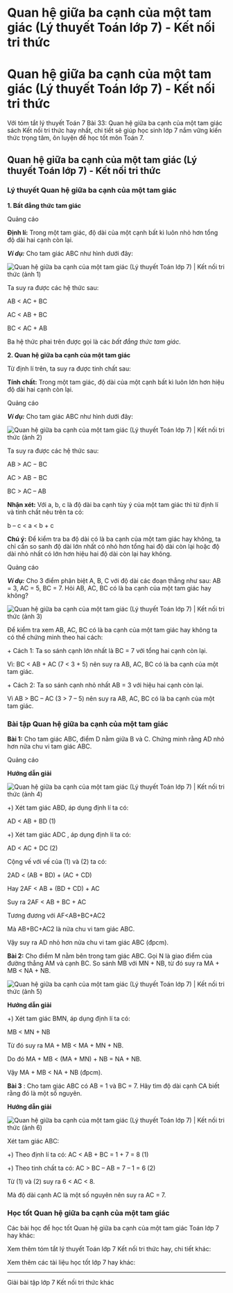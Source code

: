 # Quan hệ giữa ba cạnh của một tam giác (Lý thuyết Toán lớp 7) - Kết nối tri thức

# Quan hệ giữa ba cạnh của một tam giác (Lý thuyết Toán lớp 7) - Kết nối tri thức

Với tóm tắt lý thuyết Toán 7 Bài 33: Quan hệ giữa ba cạnh của một tam giác sách Kết nối tri thức hay nhất, chi tiết sẽ giúp học sinh lớp 7 nắm vững kiến thức trọng tâm, ôn luyện để học tốt môn Toán 7.

## Quan hệ giữa ba cạnh của một tam giác (Lý thuyết Toán lớp 7) - Kết nối tri thức

### **Lý thuyết Quan hệ giữa ba cạnh của một tam giác**

**1\. Bất đẳng thức tam giác**

Quảng cáo

**Định lí:** Trong một tam giác, độ dài của một cạnh bất kì luôn nhỏ hơn tổng độ dài hai cạnh còn lại.

**_Ví dụ:_** Cho tam giác ABC như hình dưới đây:

![Quan hệ giữa ba cạnh của một tam giác \(Lý thuyết Toán lớp 7\) | Kết nối tri thức \(ảnh 1\)](https://vietjack.com/toan-7-kn/images/ly-thuyet-bai-33-quan-he-giua-ba-canh-cua-mot-tam-giac.PNG)

Ta suy ra được các hệ thức sau:

AB < AC + BC

AC < AB + BC

BC < AC + AB

Ba hệ thức phai trên được gọi là các _bất đẳng thức tam giác._

**2\. Quan hệ giữa ba cạnh của một tam giác**

Từ định lí trên, ta suy ra được tinh chất sau:

**Tính chất:** Trong một tam giác, độ dài của một cạnh bất kì luôn lớn hơn hiệu độ dài hai cạnh còn lại.

Quảng cáo

**_Ví dụ:_** Cho tam giác ABC như hình dưới đây:

![Quan hệ giữa ba cạnh của một tam giác \(Lý thuyết Toán lớp 7\) | Kết nối tri thức \(ảnh 2\)](https://vietjack.com/toan-7-kn/images/ly-thuyet-bai-33-quan-he-giua-ba-canh-cua-mot-tam-giac.PNG)

Ta suy ra được các hệ thức sau:

AB > AC − BC

AC > AB − BC

BC > AC – AB

**Nhận xét:** Với a, b, c là độ dài ba cạnh tùy ý của một tam giác thì từ định lí và tinh chất nêu trên ta có: 

b – c < a < b + c

**Chú ý:** Để kiểm tra ba độ dài có là ba cạnh của một tam giác hay không, ta chỉ cần so sanh độ dài lớn nhất có nhỏ hơn tổng hai độ dài còn lại hoặc độ dài nhỏ nhất có lớn hơn hiệu hai độ dài còn lại hay không.

Quảng cáo

**_Ví dụ:_** Cho 3 điểm phân biệt A, B, C với độ dài các đoạn thẳng như sau: AB = 3, AC = 5, BC = 7. Hỏi AB, AC, BC có là ba cạnh của một tam giác hay không?

![Quan hệ giữa ba cạnh của một tam giác \(Lý thuyết Toán lớp 7\) | Kết nối tri thức \(ảnh 3\)](https://vietjack.com/toan-7-kn/images/ly-thuyet-bai-33-quan-he-giua-ba-canh-cua-mot-tam-giac-1.PNG)

Để kiểm tra xem AB, AC, BC có là ba cạnh của một tam giác hay không ta có thể chứng minh theo hai cách:

\+ Cách 1: Ta so sánh cạnh lớn nhất là BC = 7 với tổng hai cạnh còn lại.

Vì: BC < AB + AC (7 < 3 + 5) nên suy ra AB, AC, BC có là ba cạnh của một tam giác.

\+ Cách 2: Ta so sánh cạnh nhỏ nhất AB = 3 với hiệu hai cạnh còn lại.

Vì AB > BC – AC (3 > 7 – 5) nên suy ra AB, AC, BC có là ba cạnh của một tam giác.

### **Bài tập Quan hệ giữa ba cạnh của một tam giác**

**Bài 1:** Cho tam giác ABC, điểm D nằm giữa B và C. Chứng minh rằng AD nhỏ hơn nửa chu vi tam giác ABC.

Quảng cáo

**Hướng dẫn giải**

![Quan hệ giữa ba cạnh của một tam giác \(Lý thuyết Toán lớp 7\) | Kết nối tri thức \(ảnh 4\)](https://vietjack.com/toan-7-kn/images/ly-thuyet-bai-33-quan-he-giua-ba-canh-cua-mot-tam-giac-2.PNG)

+) Xét tam giác ABD, áp dụng định lí ta có:

AD < AB + BD (1)

+) Xét tam giác ADC , áp dụng định lí ta có:

AD < AC + DC (2)

Cộng vế với vế của (1) và (2) ta có: 

2AD < (AB + BD) + (AC + CD)

Hay 2AF < AB + (BD + CD) + AC

Suy ra 2AF < AB + BC + AC

Tương đương với AF<AB+BC+AC2

Mà AB+BC+AC2 là nửa chu vi tam giác ABC.

Vậy suy ra AD nhỏ hơn nửa chu vi tam giác ABC (đpcm).

**Bài 2:** Cho điểm M nằm bên trong tam giác ABC. Gọi N là giao điểm của đường thẳng AM và cạnh BC. So sánh MB với MN + NB, từ đó suy ra MA + MB < NA + NB.

![Quan hệ giữa ba cạnh của một tam giác \(Lý thuyết Toán lớp 7\) | Kết nối tri thức \(ảnh 5\)](https://vietjack.com/toan-7-kn/images/ly-thuyet-bai-33-quan-he-giua-ba-canh-cua-mot-tam-giac-3.PNG)

**Hướng dẫn giải**

+) Xét tam giác BMN, áp dụng định lí ta có:

MB < MN + NB

Từ đó suy ra MA + MB < MA + MN + NB.

Do đó MA + MB < (MA + MN) + NB = NA + NB.

Vậy MA + MB < NA + NB (đpcm).

**Bài 3** : Cho tam giác ABC có AB = 1 và BC = 7. Hãy tìm độ dài cạnh CA biết rằng đó là một số nguyên.

**Hướng dẫn giải**

![Quan hệ giữa ba cạnh của một tam giác \(Lý thuyết Toán lớp 7\) | Kết nối tri thức \(ảnh 6\)](https://vietjack.com/toan-7-kn/images/ly-thuyet-bai-33-quan-he-giua-ba-canh-cua-mot-tam-giac-4.PNG)

Xét tam giác ABC:

+) Theo định lí ta có: AC < AB + BC = 1 + 7 = 8 (1)

+) Theo tinh chất ta có: AC > BC – AB = 7 – 1 = 6 (2)

Từ (1) và (2) suy ra 6 < AC < 8.

Mà độ dài cạnh AC là một số nguyên nên suy ra AC = 7.

### **Học tốt Quan hệ giữa ba cạnh của một tam giác**

Các bài học để học tốt Quan hệ giữa ba cạnh của một tam giác Toán lớp 7 hay khác:

Xem thêm tóm tắt lý thuyết Toán lớp 7 Kết nối tri thức hay, chi tiết khác:

Xem thêm các tài liệu học tốt lớp 7 hay khác:

* * *

Giải bài tập lớp 7 Kết nối tri thức khác
